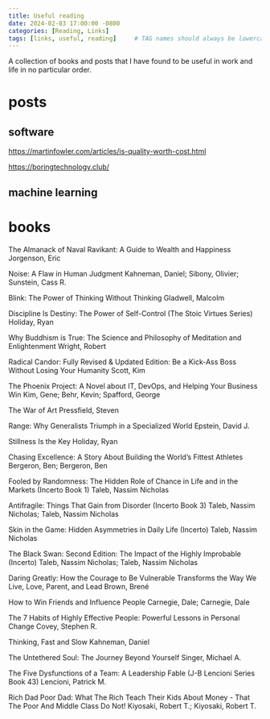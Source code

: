 ```yaml
---
title: Useful reading
date: 2024-02-03 17:00:00 -0800
categories: [Reading, Links]
tags: [links, useful, reading]     # TAG names should always be lowercase
---
```



A collection of books and posts that I have found to be useful in work and life in no particular order.

# posts
## software
https://martinfowler.com/articles/is-quality-worth-cost.html

https://boringtechnology.club/

## machine learning


# books
The Almanack of Naval Ravikant: A Guide to Wealth and Happiness Jorgenson, Eric

Noise: A Flaw in Human Judgment
Kahneman, Daniel; Sibony, Olivier; Sunstein, Cass R.

Blink: The Power of Thinking Without Thinking
Gladwell, Malcolm

Discipline Is Destiny: The Power of Self-Control (The Stoic Virtues Series)
Holiday, Ryan

Why Buddhism is True: The Science and Philosophy of Meditation and Enlightenment
Wright, Robert

Radical Candor: Fully Revised & Updated Edition: Be a Kick-Ass Boss Without Losing Your Humanity
Scott, Kim

The Phoenix Project: A Novel about IT, DevOps, and Helping Your Business Win
Kim, Gene; Behr, Kevin; Spafford, George

The War of Art
Pressfield, Steven

Range: Why Generalists Triumph in a Specialized World
Epstein, David J.

Stillness Is the Key
Holiday, Ryan

Chasing Excellence: A Story About Building the World’s Fittest Athletes
Bergeron, Ben; Bergeron, Ben


Fooled by Randomness: The Hidden Role of Chance in Life and in the Markets (Incerto Book 1)
Taleb, Nassim Nicholas

Antifragile: Things That Gain from Disorder (Incerto Book 3)
Taleb, Nassim Nicholas; Taleb, Nassim Nicholas

Skin in the Game: Hidden Asymmetries in Daily Life (Incerto)
Taleb, Nassim Nicholas

The Black Swan: Second Edition: The Impact of the Highly Improbable (Incerto)
Taleb, Nassim Nicholas; Taleb, Nassim Nicholas

Daring Greatly: How the Courage to Be Vulnerable Transforms the Way We Live, Love, Parent, and Lead
Brown, Brené

How to Win Friends and Influence People
Carnegie, Dale; Carnegie, Dale

The 7 Habits of Highly Effective People: Powerful Lessons in Personal Change
Covey, Stephen R.

Thinking, Fast and Slow
Kahneman, Daniel

The Untethered Soul: The Journey Beyond Yourself
Singer, Michael A.

The Five Dysfunctions of a Team: A Leadership Fable (J-B Lencioni Series Book 43)
Lencioni, Patrick M.

Rich Dad Poor Dad: What The Rich Teach Their Kids About Money - That The Poor And Middle Class Do Not!
Kiyosaki, Robert T.; Kiyosaki, Robert T.
